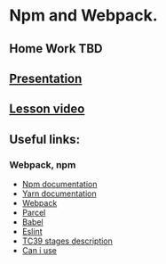 # Npm and Webpack.

<!-- ## [Home Work]()   -->
## Home Work TBD 
  
<!-- **Deadline: 21.09.2020**   -->

## [Presentation](https://slides.com/aleh_lipski/deck-472451)
## [Lesson video]()  

## Useful links:
### Webpack, npm
* [Npm documentation](https://docs.npmjs.com/cli-documentation/)
* [Yarn documentation](https://classic.yarnpkg.com/en/docs/cli/)
* [Webpack](https://webpack.js.org/guides/getting-started/)
* [Parcel](https://parceljs.org/getting_started.html)
* [Babel](https://babeljs.io/docs/en/)
* [Eslint](https://eslint.org/)
* [TC39 stages description](https://tc39.es/process-document/)
* [Can i use](https://caniuse.com/)
